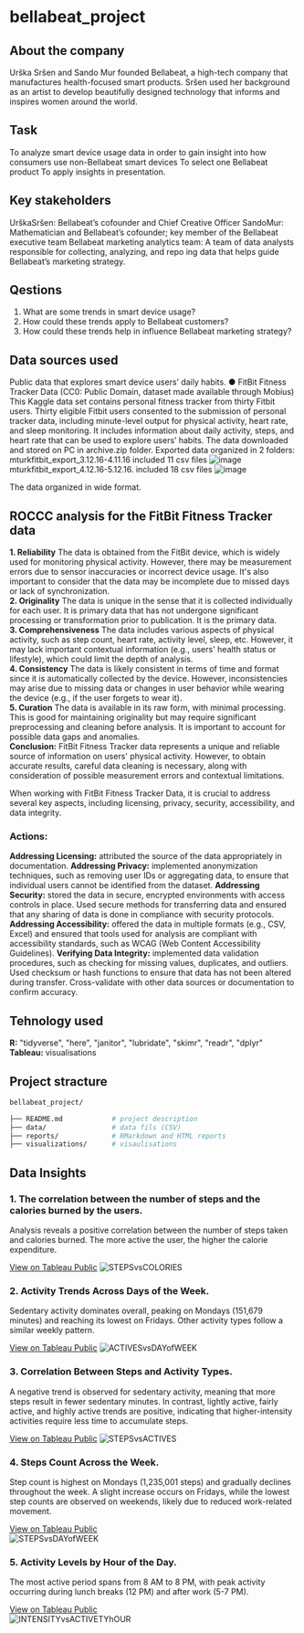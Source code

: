 # bellabeat_project
## About the company 
Urška Sršen and Sando Mur founded Bellabeat, a high-tech company that manufactures health-focused smart products. Sršen used her background as an artist to develop beautifully designed technology that informs and inspires women around the world.

## Task
To analyze smart device usage data in order to gain insight into how consumers use non-Bellabeat smart devices
To select one Bellabeat product 
To apply insights in presentation. 

## Key stakeholders
UrškaSršen: Bellabeat’s cofounder and Chief Creative Officer 
SandoMur: Mathematician and Bellabeat’s cofounder; key member of the Bellabeat executive team 
Bellabeat marketing analytics team: A team of data analysts responsible for collecting, analyzing, and repo ing data that helps guide Bellabeat’s marketing strategy.

## Qestions
1. What are some trends in smart device usage? 
2. How could these trends apply to Bellabeat customers? 
3. How could these trends help in influence Bellabeat marketing strategy?

## Data sources used
Public data that explores smart device users’ daily habits. 
● FitBit Fitness Tracker Data (CC0: Public Domain, dataset made available through Mobius)
This Kaggle data set contains personal fitness tracker from thirty Fitbit users. Thirty eligible Fitbit users consented to the submission of personal tracker data, including minute-level output for physical activity, heart rate, and sleep monitoring. It includes information about daily activity, steps, and heart rate that can be used to explore users’ habits.
The data downloaded and stored on PC in archive.zip folder. 
Exported data organized in 2 folders: 
mturkfitbit_export_3.12.16-4.11.16 included 11 csv files
 ![image](https://github.com/user-attachments/assets/4b327360-22df-42dd-8ed3-0c78d785f455)
mturkfitbit_export_4.12.16-5.12.16. included 18 csv files
 ![image](https://github.com/user-attachments/assets/e7cac289-5a2d-40d6-95e8-9b680cb45b78)

The data organized in wide format.

## ROCCC analysis for the FitBit Fitness Tracker data
**1. Reliability**
The data is obtained from the FitBit device, which is widely used for monitoring physical activity. However, there may be measurement errors due to sensor inaccuracies or incorrect device usage. It's also important to consider that the data may be incomplete due to missed days or lack of synchronization.  
**2. Originality**
The data is unique in the sense that it is collected individually for each user. It is primary data that has not undergone significant processing or transformation prior to publication. It is the primary data.  
**3. Comprehensiveness**
The data includes various aspects of physical activity, such as step count, heart rate, activity level, sleep, etc. However, it may lack important contextual information (e.g., users' health status or lifestyle), which could limit the depth of analysis.  
**4. Consistency**
The data is likely consistent in terms of time and format since it is automatically collected by the device. However, inconsistencies may arise due to missing data or changes in user behavior while wearing the device (e.g., if the user forgets to wear it).  
**5. Curation**
The data is available in its raw form, with minimal processing. This is good for maintaining originality but may require significant preprocessing and cleaning before analysis. It is important to account for possible data gaps and anomalies.  
**Conclusion:**
FitBit Fitness Tracker data represents a unique and reliable source of information on users' physical activity. However, to obtain accurate results, careful data cleaning is necessary, along with consideration of possible measurement errors and contextual limitations.  

 When working with FitBit Fitness Tracker Data, it is crucial to address several key aspects, including licensing, privacy, security, accessibility, and data integrity.

### Actions:
**Addressing Licensing:** attributed the source of the data appropriately in documentation.
**Addressing Privacy:** implemented anonymization techniques, such as removing user IDs or aggregating data, to ensure that individual users cannot be identified from the dataset.
**Addressing Security:** stored the data in secure, encrypted environments with access controls in place. Used secure methods for transferring data and ensured that any sharing of data is done in compliance with security protocols.
**Addressing Accessibility:**  offered the data in multiple formats (e.g., CSV, Excel) and ensured that tools used for analysis are compliant with accessibility standards, such as WCAG (Web Content Accessibility Guidelines).
**Verifying Data Integrity:** implemented data validation procedures, such as checking for missing values, duplicates, and outliers. Used checksum or hash functions to ensure that data has not been altered during transfer. Cross-validate with other data sources or documentation to confirm accuracy.

## Tehnology used
**R:** "tidyverse", "here", "janitor", "lubridate", "skimr", "readr", "dplyr"  
**Tableau:** visualisations

## Project stracture
```bash
bellabeat_project/

├── README.md            # project description  
├── data/                # data fils (CSV)  
├── reports/             # RMarkdown and HTML reports  
├── visualizations/      # visaulisations    
```
## Data Insights

### 1. The correlation between the number of steps and the calories burned by the users. 
Analysis reveals a positive correlation between the number of steps taken and calories burned. The more active the user, the higher the calorie expenditure.

[View on Tableau Public](https://public.tableau.com/views/Bellabeat_viz_17327147322200/STEPSvsCOLORIES_1)
![STEPSvsCOLORIES](visualizations/STEPSvsCOLORIES.png)

### 2. Activity Trends Across Days of the Week.
Sedentary activity dominates overall, peaking on Mondays (151,679 minutes) and reaching its lowest on Fridays. Other activity types follow a similar weekly pattern.  

[View on Tableau Public](https://public.tableau.com/views/Bellabeat_viz_17327147322200/Sheet2)
![ACTIVESvsDAYofWEEK](visualizations/ACTIVESvsDAYofWEEK.png)

### 3. Correlation Between Steps and Activity Types.
A negative trend is observed for sedentary activity, meaning that more steps result in fewer sedentary minutes. In contrast, lightly active, fairly active, and highly active trends are positive, indicating that higher-intensity activities require less time to accumulate steps.  

[View on Tableau Public](https://public.tableau.com/views/Bellabeat_viz_17327147322200/STEPSvsCOLORIES)
![STEPSvsACTIVES](visualizations/STEPSvsACTIVES.png)

### 4. Steps Count Across the Week.
Step count is highest on Mondays (1,235,001 steps) and gradually declines throughout the week. A slight increase occurs on Fridays, while the lowest step counts are observed on weekends, likely due to reduced work-related movement.  

[View on Tableau Public](https://public.tableau.com/views/Bellabeat_viz_17327147322200/STEPSvsDAYofWEEK)  
![STEPSvsDAYofWEEK](visualizations/STEPSvsDAYofWEEK.png)

### 5. Activity Levels by Hour of the Day.
The most active period spans from 8 AM to 8 PM, with peak activity occurring during lunch breaks (12 PM) and after work (5-7 PM).  

[View on Tableau Public](https://public.tableau.com/views/Bellabeat_viz_17327147322200/Sheet5)  
![INTENSITYvsACTIVETYhOUR](visualizations/INTENSITYvsACTIVETYhOUR.png)
